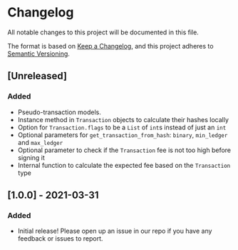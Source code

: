 # Changelog

All notable changes to this project will be documented in this file.

The format is based on [Keep a Changelog](https://keepachangelog.com/en/1.0.0/),
and this project adheres to [Semantic Versioning](https://semver.org/spec/v2.0.0.html).

## [Unreleased]
### Added
- Pseudo-transaction models.
- Instance method in `Transaction` objects to calculate their hashes locally
- Option for `Transaction.flags` to be a `List` of `int`s instead of just an `int`
- Optional parameters for `get_transaction_from_hash`: `binary`, `min_ledger` and `max_ledger`
- Optional parameter to check if the `Transaction` fee is not too high before signing it
- Internal function to calculate the expected fee based on the `Transaction` type

## [1.0.0] - 2021-03-31
### Added
- Initial release! Please open up an issue in our repo if you have any
  feedback or issues to report.
